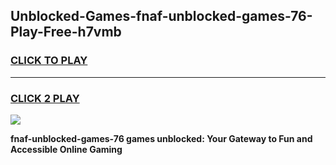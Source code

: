 
## Unblocked-Games-fnaf-unblocked-games-76-Play-Free-h7vmb
<h3>
<a href="https://premium76.site?title=fnaf-unblocked-games-76&ref=23A">CLICK TO PLAY</a></h3>
<hr>

<h3>
<a href="https://premium76.site?title=fnaf-unblocked-games-76&ref=23A">CLICK 2 PLAY</a>
  
</h3>

<a href="https://premium76.site?title=fnaf-unblocked-games-76&ref=23A"><img src="https://clearcache.store/games.png"></a>


**fnaf-unblocked-games-76 games unblocked: Your Gateway to Fun and Accessible Online Gaming**
